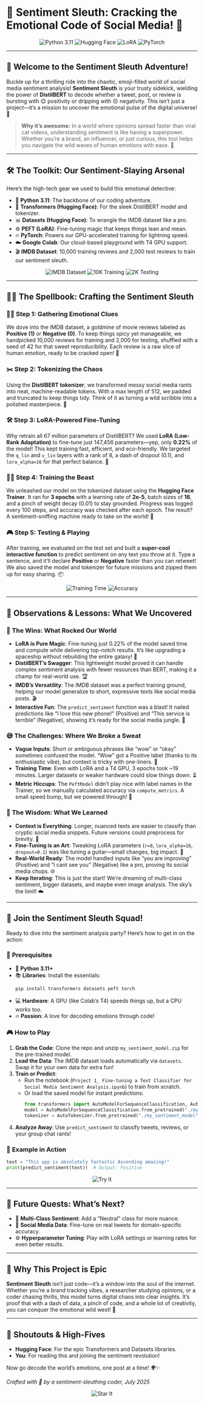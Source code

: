 # 🌟 **Sentiment Sleuth: Cracking the Emotional Code of Social Media!** 🌟

<div align="center">
  <img src="https://img.shields.io/badge/Python-3.11-blue?style=flat-square&logo=python" alt="Python 3.11"/>
  <img src="https://img.shields.io/badge/Hugging%20Face-Transformers-orange?style=flat-square&logo=huggingface" alt="Hugging Face"/>
  <img src="https://img.shields.io/badge/LoRA-Fine--Tuning-green?style=flat-square" alt="LoRA"/>
  <img src="https://img.shields.io/badge/PyTorch-GPU-red?style=flat-square&logo=pytorch" alt="PyTorch"/>
</div>

---

## 🎉 **Welcome to the Sentiment Sleuth Adventure!**

Buckle up for a thrilling ride into the chaotic, emoji-filled world of social media sentiment analysis! **Sentiment Sleuth** is your trusty sidekick, wielding the power of **DistilBERT** to decode whether a tweet, post, or review is bursting with 😊 positivity or dripping with 😣 negativity. This isn’t just a project—it’s a mission to uncover the emotional pulse of the digital universe! 🚀

> **Why it’s awesome:** In a world where opinions spread faster than viral cat videos, understanding sentiment is like having a superpower. Whether you’re a brand, an influencer, or just curious, this tool helps you navigate the wild waves of human emotions with ease. 🌊

---

## 🛠️ **The Toolkit: Our Sentiment-Slaying Arsenal**

Here’s the high-tech gear we used to build this emotional detective:

- 🐍 **Python 3.11**: The backbone of our coding adventure.
- 🤗 **Transformers (Hugging Face)**: For the sleek DistilBERT model and tokenizer.
- 📊 **Datasets (Hugging Face)**: To wrangle the IMDB dataset like a pro.
- ⚙️ **PEFT (LoRA)**: Fine-tuning magic that keeps things lean and mean.
- 🔥 **PyTorch**: Powers our GPU-accelerated training for lightning speed.
- ☁️ **Google Colab**: Our cloud-based playground with T4 GPU support.
- 🎬 **IMDB Dataset**: 10,000 training reviews and 2,000 test reviews to train our sentiment sleuth.

<div align="center">
  <img src="https://img.shields.io/badge/Dataset-IMDB-yellow?style=for-the-badge" alt="IMDB Dataset"/>
  <img src="https://img.shields.io/badge/Training-10K%20Reviews-brightgreen?style=for-the-badge" alt="10K Training"/>
  <img src="https://img.shields.io/badge/Testing-2K%20Reviews-lightblue?style=for-the-badge" alt="2K Testing"/>
</div>

---

## 🧙‍♂️ **The Spellbook: Crafting the Sentiment Sleuth**

### 🕵️‍♂️ **Step 1: Gathering Emotional Clues**
We dove into the IMDB dataset, a goldmine of movie reviews labeled as **Positive (1)** or **Negative (0)**. To keep things spicy yet manageable, we handpicked 10,000 reviews for training and 2,000 for testing, shuffled with a seed of 42 for that sweet reproducibility. Each review is a raw slice of human emotion, ready to be cracked open! 🎥

### ✂️ **Step 2: Tokenizing the Chaos**
Using the **DistilBERT tokenizer**, we transformed messy social media rants into neat, machine-readable tokens. With a max length of 512, we padded and truncated to keep things tidy. Think of it as turning a wild scribble into a polished masterpiece. 🎨

### 🛠️ **Step 3: LoRA-Powered Fine-Tuning**
Why retrain all 67 million parameters of DistilBERT? We used **LoRA (Low-Rank Adaptation)** to fine-tune just 147,456 parameters—yep, only **0.22%** of the model! This kept training fast, efficient, and eco-friendly. We targeted the `q_lin` and `v_lin` layers with a rank of 8, a dash of dropout (0.1), and `lora_alpha=16` for that perfect balance. 🌱

### 🏋️‍♂️ **Step 4: Training the Beast**
We unleashed our model on the tokenized dataset using the **Hugging Face Trainer**. It ran for **3 epochs** with a learning rate of **2e-5**, batch sizes of **16**, and a pinch of weight decay (0.01) to stay grounded. Progress was logged every 100 steps, and accuracy was checked after each epoch. The result? A sentiment-sniffing machine ready to take on the world! 💪

### 🎮 **Step 5: Testing & Playing**
After training, we evaluated on the test set and built a **super-cool interactive function** to predict sentiment on any text you throw at it. Type a sentence, and it’ll declare **Positive** or **Negative** faster than you can retweet! We also saved the model and tokenizer for future missions and zipped them up for easy sharing. 📦

<div align="center">
  <img src="https://img.shields.io/badge/Training%20Time-19%20Minutes-orange?style=flat-square" alt="Training Time"/>
  <img src="https://img.shields.io/badge/Accuracy-Calculated%20Manually-blue?style=flat-square" alt="Accuracy"/>
</div>

---

## 🌈 **Observations & Lessons: What We Uncovered**

### 🎉 **The Wins: What Rocked Our World**
- **LoRA is Pure Magic**: Fine-tuning just 0.22% of the model saved time and compute while delivering top-notch results. It’s like upgrading a spaceship without rebuilding the entire galaxy! 🌌
- **DistilBERT’s Swagger**: This lightweight model proved it can handle complex sentiment analysis with fewer resources than BERT, making it a champ for real-world use. 🏆
- **IMDB’s Versatility**: The IMDB dataset was a perfect training ground, helping our model generalize to short, expressive texts like social media posts. 🎬
- **Interactive Fun**: The `predict_sentiment` function was a blast! It nailed predictions like “I love this new phone!” (Positive) and “This service is terrible” (Negative), showing it’s ready for the social media jungle. 🦁

### 😅 **The Challenges: Where We Broke a Sweat**
- **Vague Inputs**: Short or ambiguous phrases like “wow” or “okay” sometimes confused the model. “Wow” got a Positive label (thanks to its enthusiastic vibe), but context is tricky with one-liners. 🤔
- **Training Time**: Even with LoRA and a T4 GPU, 3 epochs took ~19 minutes. Larger datasets or weaker hardware could slow things down. ⏳
- **Metric Hiccups**: The `PeftModel` didn’t play nice with label names in the Trainer, so we manually calculated accuracy via `compute_metrics`. A small speed bump, but we powered through! 🛵

### 🧠 **The Wisdom: What We Learned**
- **Context is Everything**: Longer, nuanced texts are easier to classify than cryptic social media snippets. Future versions could preprocess for brevity. 📝
- **Fine-Tuning is an Art**: Tweaking LoRA parameters (`r=8`, `lora_alpha=16`, `dropout=0.1`) was like tuning a guitar—small changes, big impact. 🎸
- **Real-World Ready**: The model handled inputs like “you are improving” (Positive) and “i cant see you” (Negative) like a pro, proving its social media chops. 🌐
- **Keep Iterating**: This is just the start! We’re dreaming of multi-class sentiment, bigger datasets, and maybe even image analysis. The sky’s the limit! ☁️

---

## 🚀 **Join the Sentiment Sleuth Squad!**

Ready to dive into the sentiment analysis party? Here’s how to get in on the action:

### 🎒 **Prerequisites**
- 🐍 **Python 3.11+**
- 📚 **Libraries**: Install the essentials:
  ```bash
  pip install transformers datasets peft torch
  ```
- 💻 **Hardware**: A GPU (like Colab’s T4) speeds things up, but a CPU works too.
- 🔥 **Passion**: A love for decoding emotions through code!

### 🎮 **How to Play**
1. **Grab the Code**: Clone the repo and unzip `my_sentiment_model.zip` for the pre-trained model.
2. **Load the Data**: The IMDB dataset loads automatically via `datasets`. Swap it for your own data for extra fun!
3. **Train or Predict**:
   - Run the notebook (`Project 1_ Fine-tuning a Text Classifier for Social Media Sentiment Analysis.ipynb`) to train from scratch.
   - Or load the saved model for instant predictions:
     ```python
     from transformers import AutoModelForSequenceClassification, AutoTokenizer
     model = AutoModelForSequenceClassification.from_pretrained("./my_sentiment_model")
     tokenizer = AutoTokenizer.from_pretrained("./my_sentiment_model")
     ```
4. **Analyze Away**: Use `predict_sentiment` to classify tweets, reviews, or your group chat rants!

### 🌟 **Example in Action**
```python
text = "This app is absolutely fantastic Ascending amazing!"
print(predict_sentiment(text))  # Output: Positive
```

<div align="center">
  <img src="https://img.shields.io/badge/Try%20It-Now!-purple?style=for-the-badge" alt="Try It"/>
</div>

---

## 🌟 **Future Quests: What’s Next?**
- 🧠 **Multi-Class Sentiment**: Add a “Neutral” class for more nuance.
- 📱 **Social Media Data**: Fine-tune on real tweets for domain-specific accuracy.
- ⚙️ **Hyperparameter Tuning**: Play with LoRA settings or learning rates for even better results.
---

## 🎯 **Why This Project is Epic**
**Sentiment Sleuth** isn’t just code—it’s a window into the soul of the internet. Whether you’re a brand tracking vibes, a researcher studying opinions, or a coder chasing thrills, this model turns digital chaos into clear insights. It’s proof that with a dash of data, a pinch of code, and a whole lot of creativity, you can conquer the emotional wild west! 🤠

---

## 🙌 **Shoutouts & High-Fives**
- **Hugging Face**: For the epic Transformers and Datasets libraries.
- **You**: For reading this and joining the sentiment revolution!

Now go decode the world’s emotions, one post at a time! 🌍✨

*Crafted with 💖 by a sentiment-sleuthing coder, July 2025*

<div align="center">
  <img src="https://img.shields.io/badge/Star%20This%20Project-If%20You%20Love%20It!-yellow?style=for-the-badge" alt="Star It"/>
</div>
